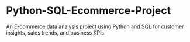 # Python-SQL-Ecommerce-Project
An E-commerce data analysis project using Python and SQL for customer insights, sales trends, and business KPIs.

